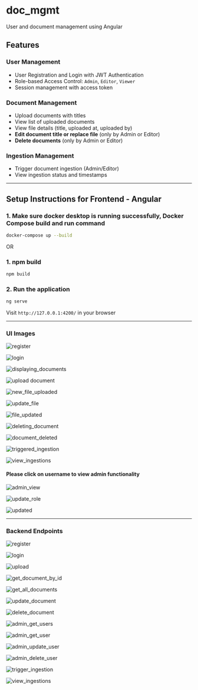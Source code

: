 # doc_mgmt
User and document management using Angular

## Features

### User Management
- User Registration and Login with JWT Authentication
- Role-based Access Control: `Admin`, `Editor`, `Viewer`
- Session management with access token

### Document Management
- Upload documents with titles
- View list of uploaded documents
- View file details (title, uploaded at, uploaded by)
- **Edit document title or replace file** (only by Admin or Editor)
- **Delete documents** (only by Admin or Editor)

### Ingestion Management
- Trigger document ingestion (Admin/Editor)
- View ingestion status and timestamps

***

## Setup Instructions for Frontend - Angular

### 1. Make sure docker desktop is running successfully, Docker Compose build and run command
```bash
docker-compose up --build
```

OR

### 1. npm build
```bash
npm build
```

### 2. Run the application
```bash
ng serve
```

Visit `http://127.0.0.1:4200/` in your browser

***

### UI Images

![register](https://github.com/user-attachments/assets/7d59c304-5cdb-4c01-b0de-a4721d8fb0ae)

![login](https://github.com/user-attachments/assets/6acb62ce-5513-44b7-94dd-cde49d6ff865)

![displaying_documents](https://github.com/user-attachments/assets/2ff6d48d-f0fb-4055-b76e-07f9a612daa4)

![upload document](https://github.com/user-attachments/assets/e39ffc97-ced0-416b-b2d9-097c7b85601a)

![new_file_uploaded](https://github.com/user-attachments/assets/89ca30fb-799a-449e-a212-1f9d35664068)

![update_file](https://github.com/user-attachments/assets/e15669c4-7b4b-4a37-897e-710291234072)

![file_updated](https://github.com/user-attachments/assets/b4d8d786-5bbe-473a-a97c-b351b9572d71)

![deleting_document](https://github.com/user-attachments/assets/1b520b51-24da-420a-a9f9-8c99723df111)

![document_deleted](https://github.com/user-attachments/assets/169af91f-0304-47ce-9ad5-5a76bef2e13a)

![triggered_ingestion](https://github.com/user-attachments/assets/fc6b4d65-2667-412b-bf5e-f2b192b4fbaf)

![view_ingestions](https://github.com/user-attachments/assets/51f1c46d-6f8a-4568-af32-f5a2292e39b0)

#### Please click on username to view admin functionality
![admin_view](https://github.com/user-attachments/assets/ff0a7591-7b22-44b5-bb0e-0f13222003f8)

![update_role](https://github.com/user-attachments/assets/65a48a0f-3d00-425a-bbf9-630d6f759e99)

![updated](https://github.com/user-attachments/assets/7ff6d8fc-95d9-448a-98b0-6e575a7076fa)

***

### Backend Endpoints

![register](https://github.com/user-attachments/assets/fc98f63d-5f4e-45eb-b862-b79323b7dfee)

![login](https://github.com/user-attachments/assets/de1e5504-17b9-4956-82d2-5ce3ba9b2996)

![upload](https://github.com/user-attachments/assets/67de7b89-1e3a-4e9d-8600-20670718bd2c)

![get_document_by_id](https://github.com/user-attachments/assets/1b16333a-23db-4fd4-9624-86adbc33cf3f)

![get_all_documents](https://github.com/user-attachments/assets/d761d21d-f87a-4bb9-b9f0-f0261cf3ee72)

![update_document](https://github.com/user-attachments/assets/17fa6f2d-bd1f-4369-8428-2348b32f9fc3)

![delete_document](https://github.com/user-attachments/assets/395cbcf7-36d6-4d38-8f36-4ebfb7de4b57)

![admin_get_users](https://github.com/user-attachments/assets/bffabc0c-3874-4d0f-b9d7-775de27d4c41)

![admin_get_user](https://github.com/user-attachments/assets/9f33c270-33bf-48bc-a6bc-ee54361cb775)

![admin_update_user](https://github.com/user-attachments/assets/f009e200-0ab3-4083-a1fa-84f4d2e44608)

![admin_delete_user](https://github.com/user-attachments/assets/bf6f9e70-065b-47fe-b997-74819d109443)

![trigger_ingestion](https://github.com/user-attachments/assets/77d04276-1128-45ed-9f5d-c7ee5a66b58a)

![view_ingestions](https://github.com/user-attachments/assets/d951157a-ea25-4a27-aa7d-30e8c59e0cc9)
